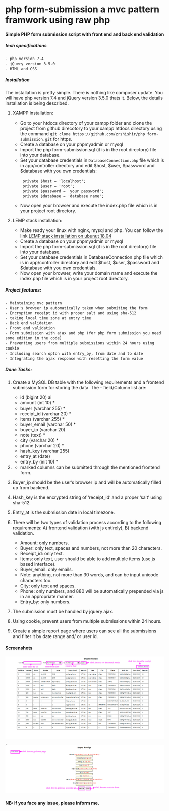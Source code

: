 # php form-submission a mvc pattern framwork using raw php
#### Simple PHP form submission script with front end and back end validation

##### tech specifications
    - php version 7.4
    - jQuery version 3.5.0
    - HTML and CSS 

##### Installation
The installation is pretty simple. There is nothing like composer update. You will have php version 7.4 and jQuery version 3.5.0 thats it. Below, the details installation is being described.
1. XAMPP installation: 
    - Go to your htdocs directory of your xampp folder and clone the project from github direcotory to your xampp htdocs directory using the command `git clone https://github.com/zrshishir/php form-submission.git` for https.
    - Create a database on your phpmyadmin or mysql
    - Import the php form-submission.sql (it is in the root directory) file into your database.
    - Set your database credentials in `DatabaseConnection.php` file  which is in app/controller directory and edit $host, $user, $password and $database with you own credentials:
        ````
         private $host = 'localhost';
         private $user = 'root';
         private $password = 'your password';
         private $database = 'database name';
        ````
    - Now open your browser and execute the index.php file which is in your project root directory.

2. LEMP stack installation:
    - Make ready your linux with nginx, mysql and php. You can follow the link [LEMP stack installation on ubunut 18.04](https://www.digitalocean.com/community/tutorials/how-to-install-linux-nginx-mysql-php-lemp-stack-ubuntu-18-04)
    - Create a database on your phpmyadmin or mysql
    - Import the php form-submission.sql (it is in the root directory) file into your database.
    - Set your database credentials in DatabaseConnection.php file  which is in app/controller directory and edit $host, $user, $password and $database with you own credentials.
    - Now open your browser, write your domain name and execute the index.php file which is in your project root directory.


##### Project features:
    - Maintaining mvc pattern
    - User's browser ip automatically taken when submiting the form
    - Encryption receipt id with proper salt and using sha-512
    - taking local time zone at entry time
    - Back end validation
    - Front end validation
    - Form submission with ajax and php (for php form submission you need some edition in the code)
    - Preventing users from multiple submissions within 24 hours using cookie
    - Including search opton with entry_by, from date and to date
    - Integrating the ajax response with resetting the form value


##### Done Tasks: 
1. Create a MySQL DB table with the following requirements and a frontend submission form for storing the data. The - field/Column list are: 
    - id (bigint 20) ai
    - amount (int 10) *
    - buyer (varchar 255) *
    - receipt_id (varchar 20) *
    - items (varchar 255) *
    - buyer_email (varchar 50) *
    - buyer_ip (varchar 20)
    - note (text) *
    - city (varchar 20) *
    - phone (varchar 20) *
    - hash_key (varchar 255)
    - entry_at (date)
    - entry_by (init 10) *

2. * marked columns can be submitted through the mentioned frontend form.
3. Buyer_ip should be the user’s browser ip and will be automatically filled up from backend.
4. Hash_key is the encrypted string of ‘receipt_id’ and a proper ‘salt’ using sha-512.
5. Entry_at is the submission date in local timezone.
6. There will be two types of validation process according to the following requirements: A) frontend validation (with js entirely), B) backend validation.
    - Amount: only numbers.
    - Buyer: only text, spaces and numbers, not more than 20 characters.
    - Receipt_id: only text.
    - Items: only text, user should be able to add multiple items (use js based interface).
    - Buyer_email: only emails.
    - Note: anything, not more than 30 words, and can be input unicode characters too.
    - City: only text and spaces.
    - Phone: only numbers, and 880 will be automatically prepended via js in an appropriate manner.
    - Entry_by: only numbers.
7. The submission must be handled by jquery ajax.
8. Using cookie, prevent users from multiple submissions within 24 hours.
9. Create a simple report page where users can see all the submissions and filter it by date range and/ or user id.

#### Screenshots
![Main page](/view/image/image-1.png), ![Submission form](/view/image/image-2.png)

#### NB: If you face any issue, please inform me. 


